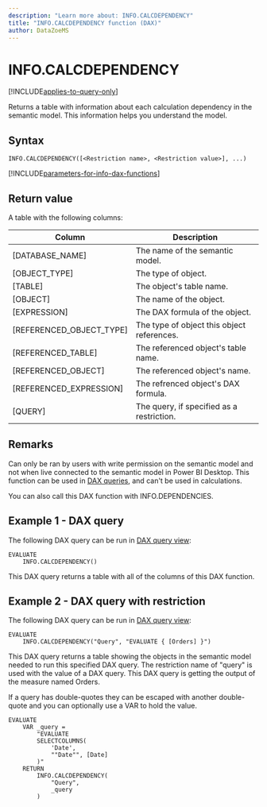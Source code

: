 ```yaml
---
description: "Learn more about: INFO.CALCDEPENDENCY"
title: "INFO.CALCDEPENDENCY function (DAX)"
author: DataZoeMS
---
```

# INFO.CALCDEPENDENCY

[!INCLUDE[applies-to-query-only](includes/applies-to-query-only.md)]

Returns a table with information about each calculation dependency in the semantic model. This information helps you understand the model.

## Syntax

```dax
INFO.CALCDEPENDENCY([<Restriction name>, <Restriction value>], ...)
```

[!INCLUDE[parameters-for-info-dax-functions](includes/parameters-for-info-dax-functions.md)]

## Return value

A table with the following columns:

| Column | Description |
|---|---|
| [DATABASE_NAME] | The name of the semantic model. |
| [OBJECT_TYPE] | The type of object. |
| [TABLE] | The object's table name. |
| [OBJECT] | The name of the object. |
| [EXPRESSION] | The DAX formula of the object. |
| [REFERENCED_OBJECT_TYPE] | The type of object this object references. |
| [REFERENCED_TABLE] | The referenced object's table name. |
| [REFERENCED_OBJECT] | The referenced object's name. | 
| [REFERENCED_EXPRESSION] | The refrenced object's DAX formula. |
| [QUERY] | The query, if specified as a restriction. |

## Remarks

Can only be ran by users with write permission on the semantic model and not when live connected to the semantic model in Power BI Desktop. This function can be used in [DAX queries](dax-queries), and can't be used in calculations.

You can also call this DAX function with INFO.DEPENDENCIES.

## Example 1 - DAX query

The following DAX query can be run in [DAX query view](/power-bi/transform-model/dax-query-view):

```dax
EVALUATE
	INFO.CALCDEPENDENCY()
```

This DAX query returns a table with all of the columns of this DAX function.

## Example 2 - DAX query with restriction

The following DAX query can be run in [DAX query view](/power-bi/transform-model/dax-query-view): 

```dax
EVALUATE
	INFO.CALCDEPENDENCY("Query", "EVALUATE { [Orders] }")
```

This DAX query returns a table showing the objects in the semantic model needed to run this specified DAX query. The restriction name of "query" is used with the value of a DAX query. This DAX query is getting the output of the measure named Orders. 

If a query has double-quotes they can be escaped with another double-quote and you can optionally use a VAR to hold the value.

```dax
EVALUATE
	VAR _query =
		"EVALUATE
		SELECTCOLUMNS(
			'Date',
			""Date"", [Date]
		)"
	RETURN
		INFO.CALCDEPENDENCY(
			"Query",
			_query
		)
```
